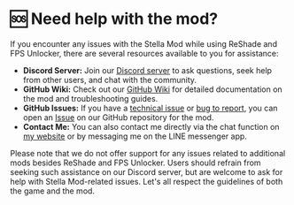 <!-- [[> SEO
###### Title: Where can I get support? Genshin Stella Mod
###### Description: .
###### Tags: .
]]> -->

# 🆘 Need help with the mod?

If you encounter any issues with the Stella Mod while using ReShade and FPS Unlocker, there are several resources available to you for assistance:
- **Discord Server:** Join our [Discord server](https://discord.gg/8GbXtnYQKd) to ask questions, seek help from other users, and chat with the community.
- **GitHub Wiki:** Check out our [GitHub Wiki](https://github.com/sefinek24/Genshin-Impact-ReShade/wiki) for detailed documentation on the mod and troubleshooting guides.
- **GitHub Issues:** If you have a [technical issue](https://github.com/sefinek24/Genshin-Impact-ReShade/issues/new?assignees=&labels=Help&template=1_help-report.md) or [bug to report](https://github.com/sefinek24/Genshin-Impact-ReShade/issues/new?assignees=&labels=Bug&template=2_bug-report.md), you can open an [Issue](https://github.com/sefinek24/Genshin-Impact-ReShade/issues/new/choose) on our GitHub repository for the mod.
- **Contact Me:** You can also contact me directly via the chat function on [my website](https://sefinek.net/genshin-impact-reshade) or by messaging me on the LINE messenger app.

Please note that we do not offer support for any issues related to additional mods besides ReShade and FPS Unlocker.
Users should refrain from seeking such assistance on our Discord server, but are welcome to ask for help with Stella Mod-related issues.
Let's all respect the guidelines of both the game and the mod.